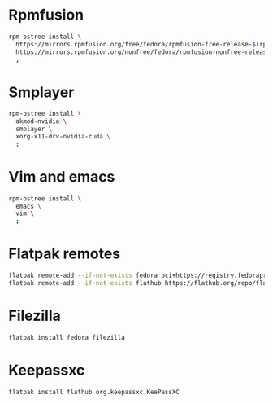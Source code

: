 # Rpmfusion
```sh
rpm-ostree install \
  https://mirrors.rpmfusion.org/free/fedora/rpmfusion-free-release-$(rpm -E %fedora).noarch.rpm \
  https://mirrors.rpmfusion.org/nonfree/fedora/rpmfusion-nonfree-release-$(rpm -E %fedora).noarch.rpm \
  ;
```

# Smplayer
```sh
rpm-ostree install \
  akmod-nvidia \
  smplayer \
  xorg-x11-drv-nvidia-cuda \
  ;
```

# Vim and emacs
```sh
rpm-ostree install \
  emacs \
  vim \
  ;
```

# Flatpak remotes
```sh
flatpak remote-add --if-not-exists fedora oci+https://registry.fedoraproject.org
flatpak remote-add --if-not-exists flathub https://flathub.org/repo/flathub.flatpakrepo
```

# Filezilla
```sh
flatpak install fedora filezilla
```

# Keepassxc
```sh
flatpak install flathub org.keepassxc.KeePassXC
```
